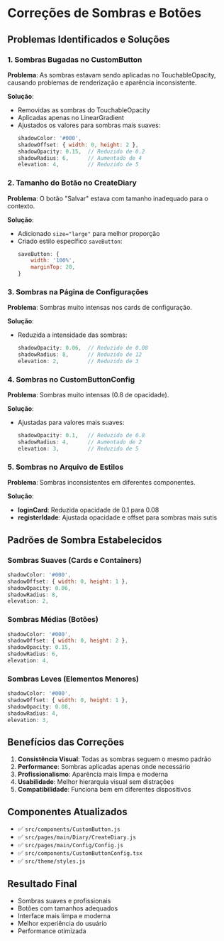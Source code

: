 # Correções de Sombras e Botões

## Problemas Identificados e Soluções

### 1. **Sombras Bugadas no CustomButton**
**Problema**: As sombras estavam sendo aplicadas no TouchableOpacity, causando problemas de renderização e aparência inconsistente.

**Solução**: 
- Removidas as sombras do TouchableOpacity
- Aplicadas apenas no LinearGradient
- Ajustados os valores para sombras mais suaves:
  ```javascript
  shadowColor: '#000',
  shadowOffset: { width: 0, height: 2 },
  shadowOpacity: 0.15,  // Reduzido de 0.2
  shadowRadius: 6,      // Aumentado de 4
  elevation: 4,         // Reduzido de 5
  ```

### 2. **Tamanho do Botão no CreateDiary**
**Problema**: O botão "Salvar" estava com tamanho inadequado para o contexto.

**Solução**:
- Adicionado `size="large"` para melhor proporção
- Criado estilo específico `saveButton`:
  ```javascript
  saveButton: {
      width: '100%',
      marginTop: 20,
  }
  ```

### 3. **Sombras na Página de Configurações**
**Problema**: Sombras muito intensas nos cards de configuração.

**Solução**:
- Reduzida a intensidade das sombras:
  ```javascript
  shadowOpacity: 0.06,  // Reduzido de 0.08
  shadowRadius: 8,      // Reduzido de 12
  elevation: 2,         // Reduzido de 3
  ```

### 4. **Sombras no CustomButtonConfig**
**Problema**: Sombras muito intensas (0.8 de opacidade).

**Solução**:
- Ajustadas para valores mais suaves:
  ```javascript
  shadowOpacity: 0.1,   // Reduzido de 0.8
  shadowRadius: 4,      // Aumentado de 2
  elevation: 3,         // Reduzido de 5
  ```

### 5. **Sombras no Arquivo de Estilos**
**Problema**: Sombras inconsistentes em diferentes componentes.

**Solução**:
- **loginCard**: Reduzida opacidade de 0.1 para 0.08
- **registerIdade**: Ajustada opacidade e offset para sombras mais sutis

## Padrões de Sombra Estabelecidos

### Sombras Suaves (Cards e Containers)
```javascript
shadowColor: '#000',
shadowOffset: { width: 0, height: 1 },
shadowOpacity: 0.06,
shadowRadius: 8,
elevation: 2,
```

### Sombras Médias (Botões)
```javascript
shadowColor: '#000',
shadowOffset: { width: 0, height: 2 },
shadowOpacity: 0.15,
shadowRadius: 6,
elevation: 4,
```

### Sombras Leves (Elementos Menores)
```javascript
shadowColor: '#000',
shadowOffset: { width: 0, height: 1 },
shadowOpacity: 0.08,
shadowRadius: 4,
elevation: 3,
```

## Benefícios das Correções

1. **Consistência Visual**: Todas as sombras seguem o mesmo padrão
2. **Performance**: Sombras aplicadas apenas onde necessário
3. **Profissionalismo**: Aparência mais limpa e moderna
4. **Usabilidade**: Melhor hierarquia visual sem distrações
5. **Compatibilidade**: Funciona bem em diferentes dispositivos

## Componentes Atualizados

- ✅ `src/components/CustomButton.js`
- ✅ `src/pages/main/Diary/CreateDiary.js`
- ✅ `src/pages/main/Config/Config.js`
- ✅ `src/components/CustomButtonConfig.tsx`
- ✅ `src/theme/styles.js`

## Resultado Final

- Sombras suaves e profissionais
- Botões com tamanhos adequados
- Interface mais limpa e moderna
- Melhor experiência do usuário
- Performance otimizada 